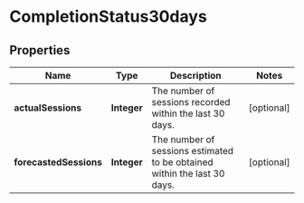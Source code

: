 # CompletionStatus30days

## Properties
Name | Type | Description | Notes
------------ | ------------- | ------------- | -------------
**actualSessions** | **Integer** | The number of sessions recorded within the last 30 days. |  [optional]
**forecastedSessions** | **Integer** | The number of sessions estimated to be obtained within the last 30 days. |  [optional]
